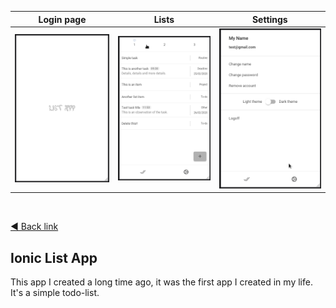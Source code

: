 | Login page                                        | Lists                                             | Settings                                                |
| ------------------------------------------------- | ------------------------------------------------- | ------------------------------------------------------- |
| ![login-image](assets/IonicList-mobile-login.gif) | ![lists-image](assets/IonicList-mobile-lists.gif) | ![settings-image](assets/IonicList-mobile-settings.gif) |

<br />

[◄ Back link](https://github.com/ronoctua/old-study-codes#🖖)

## Ionic List App

This app I created a long time ago, it was the first app I created in my life. It's a simple todo-list.
